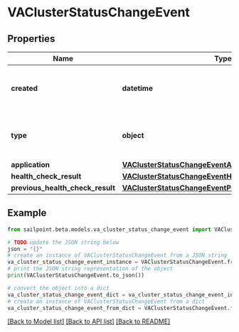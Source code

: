 # VAClusterStatusChangeEvent


## Properties

Name | Type | Description | Notes
------------ | ------------- | ------------- | -------------
**created** | **datetime** | The date and time the status change occurred. | 
**type** | **object** | The type of the object that initiated this event. | 
**application** | [**VAClusterStatusChangeEventApplication**](VAClusterStatusChangeEventApplication.md) |  | 
**health_check_result** | [**VAClusterStatusChangeEventHealthCheckResult**](VAClusterStatusChangeEventHealthCheckResult.md) |  | 
**previous_health_check_result** | [**VAClusterStatusChangeEventPreviousHealthCheckResult**](VAClusterStatusChangeEventPreviousHealthCheckResult.md) |  | 

## Example

```python
from sailpoint.beta.models.va_cluster_status_change_event import VAClusterStatusChangeEvent

# TODO update the JSON string below
json = "{}"
# create an instance of VAClusterStatusChangeEvent from a JSON string
va_cluster_status_change_event_instance = VAClusterStatusChangeEvent.from_json(json)
# print the JSON string representation of the object
print(VAClusterStatusChangeEvent.to_json())

# convert the object into a dict
va_cluster_status_change_event_dict = va_cluster_status_change_event_instance.to_dict()
# create an instance of VAClusterStatusChangeEvent from a dict
va_cluster_status_change_event_from_dict = VAClusterStatusChangeEvent.from_dict(va_cluster_status_change_event_dict)
```
[[Back to Model list]](../README.md#documentation-for-models) [[Back to API list]](../README.md#documentation-for-api-endpoints) [[Back to README]](../README.md)


